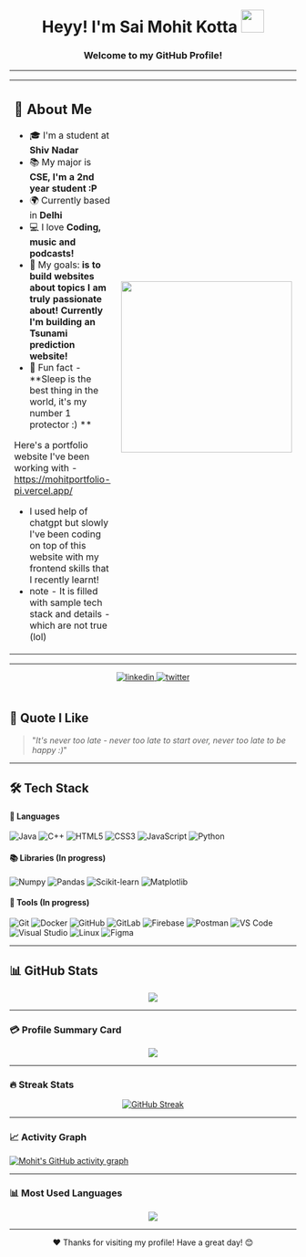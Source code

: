 <h1 align="center">Heyy! I'm Sai Mohit Kotta <img src="https://raw.githubusercontent.com/nixin72/nixin72/master/wave.gif" width="40px" /></h1>
<h3 align="center">Welcome to my GitHub Profile!</h3>

---

<table>
<tr>
<td>

## 👤 About Me

- 🎓 I'm a student at **Shiv Nadar**
- 📚 My major is **CSE, I'm a 2nd year student :P**
- 🌍 Currently based in **Delhi**
- 💻 I love **Coding, music and podcasts!**
- 🎯 My goals: **is to build websites about topics I am truly passionate about! Currently I'm building an Tsunami prediction website!**
- 🧠 Fun fact - **Sleep is the best thing in the world, it's my number 1 protector :) **

Here's a portfolio website I've been working with - https://mohitportfolio-pi.vercel.app/
- I used help of chatgpt but slowly I've been coding on top of this website with my frontend skills that I recently learnt!
- note - It is filled with sample tech stack and details - which are not true (lol)

</td>
<td>

<img src="https://i.pinimg.com/originals/df/1a/ff/df1aff8395678d11b99b575f0e3b19d5.gif" width="300"/>

</td>
</tr>
</table>

---
<div align="center">

<a href="https://www.linkedin.com/in/sai-mohit-kotta/" target="_blank">
<img src="https://img.shields.io/badge/linkedin-%2300acee.svg?color=405DE6&style=for-the-badge&logo=linkedin&logoColor=white" alt="linkedin" style="margin-bottom: 5px;" />
</a>

<a href="https://x.com/MohitLearning" target="_blank">
<img src="https://img.shields.io/badge/twitter-%2300acee.svg?color=1DA1F2&style=for-the-badge&logo=twitter&logoColor=white" alt="twitter" style="margin-bottom: 5px;" />
</a>

<br />
<br />
</div>


## 📜 Quote I Like

> "_It's never too late - never too late to start over, never too late to be happy :)_"

---

## 🛠 Tech Stack

#### 🔧 Languages

![Java](https://img.shields.io/badge/java-%23ED8B00.svg?style=for-the-badge&logo=openjdk&logoColor=white)
![C++](https://img.shields.io/badge/c++-%2300599C.svg?style=for-the-badge&logo=c%2B%2B&logoColor=white)
![HTML5](https://img.shields.io/badge/html5-%23E34F26.svg?style=for-the-badge&logo=html5&logoColor=white)
![CSS3](https://img.shields.io/badge/css3-%231572B6.svg?style=for-the-badge&logo=css3&logoColor=white)
![JavaScript](https://img.shields.io/badge/JavaScript-%23323330.svg?style=for-the-badge&logo=javascript&logoColor=F7DF1E)
![Python](https://img.shields.io/badge/Python-%2314354C.svg?style=for-the-badge&logo=python&logoColor=white)

#### 📚 Libraries (In progress)

![Numpy ](https://img.shields.io/badge/NumPy-%23013243.svg?style=for-the-badge&logo=numpy&logoColor=white)
![Pandas](https://img.shields.io/badge/Pandas-%23150458.svg?style=for-the-badge&logo=pandas&logoColor=white)
![Scikit-learn](https://img.shields.io/badge/scikit--learn-%23F7931E.svg?style=for-the-badge&logo=scikit-learn&logoColor=white)
![Matplotlib](https://img.shields.io/badge/Matplotlib-%23E20000.svg?style=for-the-badge&logo=matplotlib&logoColor=white)

#### 🧰 Tools (In progress)

![Git](https://img.shields.io/badge/git-%23F05033.svg?style=for-the-badge&logo=git&logoColor=white)
![Docker](https://img.shields.io/badge/Docker-%230db7ed.svg?style=for-the-badge&logo=docker&logoColor=white)
![GitHub](https://img.shields.io/badge/github-%23121011.svg?style=for-the-badge&logo=github&logoColor=white)
![GitLab](https://img.shields.io/badge/gitlab-%23121011.svg?style=for-the-badge&logo=gitlab&logoColor=yello)
![Firebase](https://img.shields.io/badge/Firebase-%23FFCA28.svg?style=for-the-badge&logo=firebase&logoColor=black)
![Postman](https://img.shields.io/badge/Postman-%23FF6C37.svg?style=for-the-badge&logo=postman&logoColor=white)
![VS Code](https://img.shields.io/badge/Visual%20Studio%20Code-0078d7.svg?style=for-the-badge&logo=visual-studio-code&logoColor=white)
![Visual Studio](https://img.shields.io/badge/Visual%20Studio-5C2D91.svg?style=for-the-badge&logo=visual-studio&logoColor=white)
![Linux](https://img.shields.io/badge/Linux-FCC624?style=for-the-badge&logo=linux&logoColor=black)
![Figma](https://img.shields.io/badge/Figma-%23F24E1E.svg?style=for-the-badge&logo=figma&logoColor=white)

---

## 📊 GitHub Stats

<div align="center">

![](https://github-readme-stats.vercel.app/api?username=Mohitlikestocode&theme=algolia&show_icons=true&count_private=true&bg_color=1e2b3c&border_color=B2E0FF&icon_color=95ccff&border_radius=20&include_all_commits=true&rank_icon=percentile)

</div>

---

### 💳 Profile Summary Card

<div align="center">

![](https://github-profile-summary-cards.vercel.app/api/cards/profile-details?username=Mohitlikestocode&theme=github_dark)

</div>

---

### 🔥 Streak Stats

<div align="center">

[![GitHub Streak](http://github-readme-streak-stats.herokuapp.com?user=Mohitlikestocode&theme=dracula&background=1E2B3C&border=B2E0FF&stroke=000439&ring=95CCFF&fire=95CCFF&currStreakNum=95CCFF&sideNums=95CCFF&currStreakLabel=95CCFF&sideLabels=95CCFF&dates=FFFFFF)](https://git.io/streak-stats)

</div>

---

### 📈 Activity Graph

[![Mohit's GitHub activity graph](https://github-readme-activity-graph.vercel.app/graph?username=Mohitlikestocode&theme=react-dark)](https://github.com/ashutosh00710/github-readme-activity-graph)

---

### 📊 Most Used Languages

<div align="center">

[![](https://github-readme-stats.vercel.app/api/top-langs?username=Mohitlikestocode&show_icons=true&locale=en&layout=compact&theme=radical)]()

</div>

---

<div align="center">
  ❤️ Thanks for visiting my profile! Have a great day! 😊
</div>
